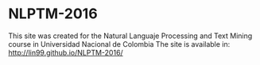 # NLPTM-2016

This site was created for the Natural Languaje Processing and Text Mining course in Universidad Nacional de Colombia
The site is available in: http://lin99.github.io/NLPTM-2016/

